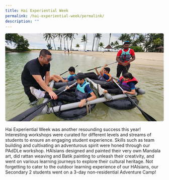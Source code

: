 ```yaml
---
title: Hai Experiential Week
permalink: /hai-experiential-week/permalink/
description: ""
---
```

![](/images/week.png)

Hai Experiential Week was another resounding success this year! Interesting workshops were curated for different levels and streams of students to ensure an engaging student experience. Skills such as team building and cultivating an adventurous spirit were honed through our PAdDLe workshop. HAIsians designed and painted their very own Mandala art, did rattan weaving and Batik painting to unleash their creativity, and went on various learning journeys to explore their cultural heritage. Not forgetting to cater to the outdoor learning experience of our HAIsians, our Secondary 2 students went on a 3-day non-residential Adventure Camp!